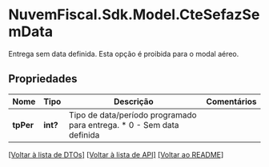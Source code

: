 # NuvemFiscal.Sdk.Model.CteSefazSemData
Entrega sem data definida.  Esta opção é proibida para o modal aéreo.

## Propriedades

Nome | Tipo | Descrição | Comentários
------------ | ------------- | ------------- | -------------
**tpPer** | **int?** | Tipo de data/período programado para entrega.  * 0 - Sem data definida | 

[[Voltar à lista de DTOs]](../README.md#documentation-for-models) [[Voltar à lista de API]](../README.md#documentation-for-api-endpoints) [[Voltar ao README]](../README.md)

